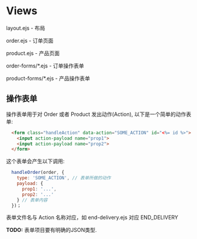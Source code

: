 # Views

layout.ejs - 布局

order.ejs - 订单页面

product.ejs - 产品页面

order-forms/*.ejs - 订单操作表单

product-forms/*.ejs - 产品操作表单

## 操作表单

操作表单用于对 Order 或者 Product 发出动作(Action), 以下是一个简单的动作表单:

```html
  <form class="handleAction" data-action="SOME_ACTION" id="<%= id %>">
    <input action-payload name="prop1">
    <input action-payload name="prop2">
  </form>
```

这个表单会产生以下调用:

```javascript
  handleOrder(order, {
    type: 'SOME_ACTION', // 表单所做的动作 
    payload: {
      prop1: '...',
      prop2: '...'
    } // 表单内容
  })；
```

表单文件名与 Action 名称对应，如 end-delivery.ejs 对应 END_DELIVERY

**TODO:** 表单项目要有明确的JSON类型.